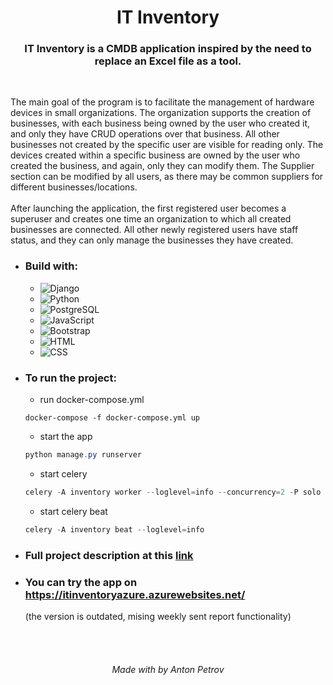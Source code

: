 <h1 align="center">IT Inventory</h1>

<h3 align="center"> IT Inventory is a CMDB application inspired by the need to replace an Excel file as a tool. </h3>

<br>

The main goal of the program is to facilitate the management of hardware devices in small organizations. The organization supports the creation of businesses, with each business being owned by the user who created it, and only they have CRUD operations over that business. All other businesses not created by the specific user are visible for reading only. The devices created within a specific business are owned by the user who created the business, and again, only they can modify them. The Supplier section can be modified by all users, as there may be common suppliers for different businesses/locations.
<br>
<br>
After launching the application, the first registered user becomes a superuser and creates one time an organization to which all created businesses are connected. All other newly registered users have staff status, and they can only manage the businesses they have created.

- ### Build with:

    - ![Django](https://img.shields.io/badge/Django-092E20)
    - ![Python](https://img.shields.io/badge/Python-3670A0)
    - ![PostgreSQL](https://img.shields.io/badge/PostgreSQL-4169e1)
    - ![JavaScript](https://img.shields.io/badge/JavaScript-ECDB6F)
    - ![Bootstrap](https://img.shields.io/badge/Bootstrap-850EF6)
    - ![HTML](https://img.shields.io/badge/HTML-F17545)
    - ![CSS](https://img.shields.io/badge/CSS-2964F2)

- ### To run the project:

    - run docker-compose.yml
    ```powershel
    docker-compose -f docker-compose.yml up
    ```
    - start the app
  ```powershell
  python manage.py runserver
  ```
    - start celery
    ```powershell
    celery -A inventory worker --loglevel=info --concurrency=2 -P solo
    ```
    - start celery beat
    ```powershell
    celery -A inventory beat --loglevel=info
    ```

- ### Full project description at this [link](./description/description.md)

- ### You can try the app on https://itinventoryazure.azurewebsites.net/
    <p>(the version is outdated, mising weekly sent report functionality)</p>

<br>
<br>

<h6 align="center"> Made with by Anton Petrov </h6>
